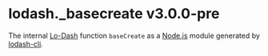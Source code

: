 # lodash._basecreate v3.0.0-pre

The internal [Lo-Dash](https://lodash.com/) function `baseCreate` as a [Node.js](http://nodejs.org/) module generated by [lodash-cli](https://www.npmjs.com/package/lodash-cli).
